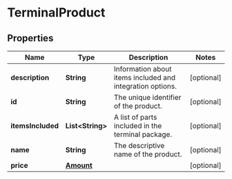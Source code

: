 

# TerminalProduct


## Properties

| Name | Type | Description | Notes |
|------------ | ------------- | ------------- | -------------|
|**description** | **String** | Information about items included and integration options. |  [optional] |
|**id** | **String** | The unique identifier of the product. |  [optional] |
|**itemsIncluded** | **List&lt;String&gt;** | A list of parts included in the terminal package. |  [optional] |
|**name** | **String** | The descriptive name of the product. |  [optional] |
|**price** | [**Amount**](Amount.md) |  |  [optional] |



